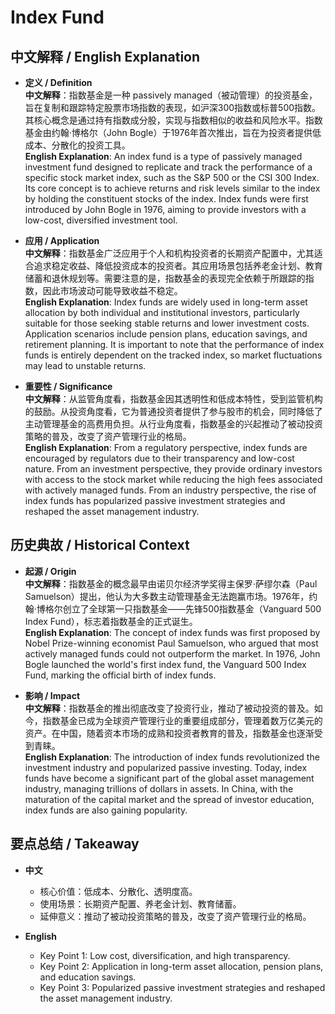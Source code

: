 # Index Fund

## 中文解释 / English Explanation

* **定义 / Definition**  
  **中文解释**：指数基金是一种 passively managed（被动管理）的投资基金，旨在复制和跟踪特定股票市场指数的表现，如沪深300指数或标普500指数。其核心概念是通过持有指数成分股，实现与指数相似的收益和风险水平。指数基金由约翰·博格尔（John Bogle）于1976年首次推出，旨在为投资者提供低成本、分散化的投资工具。  
  **English Explanation**: An index fund is a type of passively managed investment fund designed to replicate and track the performance of a specific stock market index, such as the S&P 500 or the CSI 300 Index. Its core concept is to achieve returns and risk levels similar to the index by holding the constituent stocks of the index. Index funds were first introduced by John Bogle in 1976, aiming to provide investors with a low-cost, diversified investment tool.

* **应用 / Application**  
  **中文解释**：指数基金广泛应用于个人和机构投资者的长期资产配置中，尤其适合追求稳定收益、降低投资成本的投资者。其应用场景包括养老金计划、教育储蓄和退休规划等。需要注意的是，指数基金的表现完全依赖于所跟踪的指数，因此市场波动可能导致收益不稳定。  
  **English Explanation**: Index funds are widely used in long-term asset allocation by both individual and institutional investors, particularly suitable for those seeking stable returns and lower investment costs. Application scenarios include pension plans, education savings, and retirement planning. It is important to note that the performance of index funds is entirely dependent on the tracked index, so market fluctuations may lead to unstable returns.

* **重要性 / Significance**  
  **中文解释**：从监管角度看，指数基金因其透明性和低成本特性，受到监管机构的鼓励。从投资角度看，它为普通投资者提供了参与股市的机会，同时降低了主动管理基金的高费用负担。从行业角度看，指数基金的兴起推动了被动投资策略的普及，改变了资产管理行业的格局。  
  **English Explanation**: From a regulatory perspective, index funds are encouraged by regulators due to their transparency and low-cost nature. From an investment perspective, they provide ordinary investors with access to the stock market while reducing the high fees associated with actively managed funds. From an industry perspective, the rise of index funds has popularized passive investment strategies and reshaped the asset management industry.

## 历史典故 / Historical Context

* **起源 / Origin**  
  **中文解释**：指数基金的概念最早由诺贝尔经济学奖得主保罗·萨缪尔森（Paul Samuelson）提出，他认为大多数主动管理基金无法跑赢市场。1976年，约翰·博格尔创立了全球第一只指数基金——先锋500指数基金（Vanguard 500 Index Fund），标志着指数基金的正式诞生。  
  **English Explanation**: The concept of index funds was first proposed by Nobel Prize-winning economist Paul Samuelson, who argued that most actively managed funds could not outperform the market. In 1976, John Bogle launched the world's first index fund, the Vanguard 500 Index Fund, marking the official birth of index funds.

* **影响 / Impact**  
  **中文解释**：指数基金的推出彻底改变了投资行业，推动了被动投资的普及。如今，指数基金已成为全球资产管理行业的重要组成部分，管理着数万亿美元的资产。在中国，随着资本市场的成熟和投资者教育的普及，指数基金也逐渐受到青睐。  
  **English Explanation**: The introduction of index funds revolutionized the investment industry and popularized passive investing. Today, index funds have become a significant part of the global asset management industry, managing trillions of dollars in assets. In China, with the maturation of the capital market and the spread of investor education, index funds are also gaining popularity.

## 要点总结 / Takeaway

* **中文**  
  - 核心价值：低成本、分散化、透明度高。  
  - 使用场景：长期资产配置、养老金计划、教育储蓄。  
  - 延伸意义：推动了被动投资策略的普及，改变了资产管理行业的格局。

* **English**  
  - Key Point 1: Low cost, diversification, and high transparency.  
  - Key Point 2: Application in long-term asset allocation, pension plans, and education savings.  
  - Key Point 3: Popularized passive investment strategies and reshaped the asset management industry.